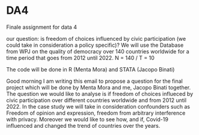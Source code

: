 # DA4
Finale assignment for data 4

our question: is freedom of choices influenced by civic participation (we could take in consideration a policy specific)? 
We will use the Database from WPJ on the quality of democracy over 140 countries worldwide for a time period that goes from 2012 until 2022. 
N = 140 / T = 10

The code will be done in R (Menta Mora) and STATA (Jacopo Binati)

Good morning
I am writing this email to propose a question for the final project which will be done by Menta Mora and me, Jacopo Binati together. The question we would like to analyse is if freedom of choices influeced by civic participation over different countries worldwide and from 2012 until 2022. In the case study we will take in consideration confounders such as Freedom of opinion and expression, freedom from arbitrary interference with privacy. Moreover we would like to see how, and if, Covid-19 influenced and changed the trend of countries over the years. 

